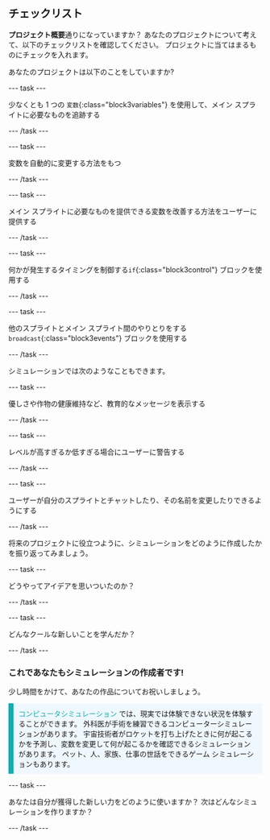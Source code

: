 ## チェックリスト

**プロジェクト概要**通りになっていますか？ あなたのプロジェクトについて考えて、以下のチェックリストを確認してください。 プロジェクトに当てはまるものにチェックを入れます。

あなたのプロジェクトは以下のことをしていますか?

--- task ---

少なくとも 1 つの `変数`{:class="block3variables"} を使用して、メイン スプライトに必要なものを追跡する

--- /task ---

--- task ---

変数を自動的に変更する方法をもつ

--- /task ---

--- task ---

メイン スプライトに必要なものを提供できる変数を改善する方法をユーザーに提供する

--- /task ---

--- task ---

何かが発生するタイミングを制御する`if`{:class="block3control"} ブロックを使用する

--- /task ---

--- task ---

他のスプライトとメイン スプライト間のやりとりをする`broadcast`{:class="block3events"} ブロックを使用する

--- /task ---

シミュレーションでは次のようなこともできます。

--- task ---

優しさや作物の健康維持など、教育的なメッセージを表示する

--- /task ---

--- task ---

レベルが高すぎるか低すぎる場合にユーザーに警告する

--- /task ---

--- task ---

ユーザーが自分のスプライトとチャットしたり、その名前を変更したりできるようにする

--- /task ---

将来のプロジェクトに役立つように、シミュレーションをどのように作成したかを振り返ってみましょう。

--- task ---

どうやってアイデアを思いついたのか？ 

<!-- free text answer, 3 characters possibly -->
--- /task ---

--- task ---

どんなクールな新しいことを学んだか？

<!-- free text answer, 3 characters possibly -->

--- /task ---

### これであなたもシミュレーションの作成者です!

少し時間をかけて、あなたの作品についてお祝いしましょう。

<p style="border-left: solid; border-width:10px; border-color: #0faeb0; background-color: aliceblue; padding: 10px;">
<span style="color: #0faeb0">コンピュータシミュレーション</span> では、現実では体験できない状況を体験することができます。 外科医が手術を練習できるコンピューターシミュレーションがあります。 宇宙技術者がロケットを打ち上げたときに何が起こるかを予測し、変数を変更して何が起こるかを確認できるシミュレーションがあります。 ペット、人、家族、仕事の世話をできるゲーム シミュレーションもあります。 
</p>

--- task ---

あなたは自分が獲得した新しい力をどのように使いますか？ 次はどんなシミュレーションを作りますか？

<!-- free text answer, 3 characters possibly -->

--- /task ---

